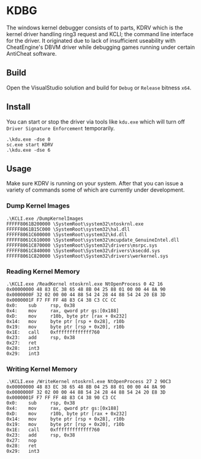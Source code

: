 # KDBG
The windows kernel debugger consists of to parts, KDRV which is the kernel driver handling ring3 request and KCLI; the command line interface for the driver.
It originated due to lack of insufficient useability with CheatEngine's DBVM driver while debugging games running under certain AntiCheat software.

## Build
Open the VisualStudio solution and build for `Debug` or `Release` bitness `x64`.

## Install
You can start or stop the driver via tools like `kdu.exe` which will turn off `Driver Signature Enforcement` temporarily.
```
.\kdu.exe -dse 0
sc.exe start KDRV
.\kdu.exe -dse 6
```

## Usage
Make sure KDRV is running on your system. After that you can issue a variety of commands some of which are currently under development.

### Dump Kernel Images
```
.\KCLI.exe /DumpKernelImages
FFFFF8061B200000 \SystemRoot\system32\ntoskrnl.exe
FFFFF8061B15C000 \SystemRoot\system32\hal.dll
FFFFF8061C600000 \SystemRoot\system32\kd.dll
FFFFF8061C610000 \SystemRoot\system32\mcupdate_GenuineIntel.dll
FFFFF8061C870000 \SystemRoot\System32\drivers\msrpc.sys
FFFFF8061C840000 \SystemRoot\System32\drivers\ksecdd.sys
FFFFF8061C820000 \SystemRoot\System32\drivers\werkernel.sys
```
### Reading Kernel Memory
```
.\KCLI.exe /ReadKernel ntoskrnl.exe NtOpenProcess 0 42 16
0x00000000 48 83 EC 38 65 48 8B 04 25 88 01 00 00 44 8A 90
0x0000000F 32 02 00 00 44 88 54 24 28 44 88 54 24 20 E8 3D
0x0000001F F7 FF FF 48 83 C4 38 C3 CC CC
0x0:    sub     rsp, 0x38
0x4:    mov     rax, qword ptr gs:[0x188]
0xD:    mov     r10b, byte ptr [rax + 0x232]
0x14:   mov     byte ptr [rsp + 0x28], r10b
0x19:   mov     byte ptr [rsp + 0x20], r10b
0x1E:   call    0xfffffffffffff760
0x23:   add     rsp, 0x38
0x27:   ret
0x28:   int3
0x29:   int3
```
### Writing Kernel Memory
```
.\KCLI.exe /WriteKernel ntoskrnl.exe NtOpenProcess 27 2 90C3
0x00000000 48 83 EC 38 65 48 8B 04 25 88 01 00 00 44 8A 90
0x0000000F 32 02 00 00 44 88 54 24 28 44 88 54 24 20 E8 3D
0x0000001F F7 FF FF 48 83 C4 38 90 C3 CC
0x0:    sub     rsp, 0x38
0x4:    mov     rax, qword ptr gs:[0x188]
0xD:    mov     r10b, byte ptr [rax + 0x232]
0x14:   mov     byte ptr [rsp + 0x28], r10b
0x19:   mov     byte ptr [rsp + 0x20], r10b
0x1E:   call    0xfffffffffffff760
0x23:   add     rsp, 0x38
0x27:   nop
0x28:   ret
0x29:   int3
```
